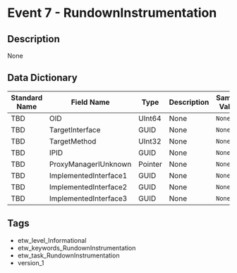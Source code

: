 # Event 7 - RundownInstrumentation

## Description
None

## Data Dictionary
|Standard Name|Field Name|Type|Description|Sample Value|
|---|---|---|---|---|
|TBD|OID|UInt64|None|`None`|
|TBD|TargetInterface|GUID|None|`None`|
|TBD|TargetMethod|UInt32|None|`None`|
|TBD|IPID|GUID|None|`None`|
|TBD|ProxyManagerIUnknown|Pointer|None|`None`|
|TBD|ImplementedInterface1|GUID|None|`None`|
|TBD|ImplementedInterface2|GUID|None|`None`|
|TBD|ImplementedInterface3|GUID|None|`None`|

## Tags
* etw_level_Informational
* etw_keywords_RundownInstrumentation
* etw_task_RundownInstrumentation
* version_1